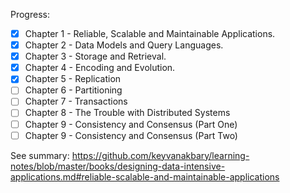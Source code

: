 Progress: 

 - [x] Chapter 1 - Reliable, Scalable and Maintainable Applications.
 - [x] Chapter 2 - Data Models and Query Languages.	
 - [x] Chapter 3 - Storage and Retrieval.	
 - [x] Chapter 4 - Encoding and Evolution.	
 - [x] Chapter 5 - Replication	
 - [ ] Chapter 6 - Partitioning	
 - [ ] Chapter 7 - Transactions	
 - [ ] Chapter 8 - The Trouble with Distributed Systems	
 - [ ] Chapter 9 - Consistency and Consensus (Part One)	
 - [ ] Chapter 9 - Consistency and Consensus (Part Two)	

See summary: https://github.com/keyvanakbary/learning-notes/blob/master/books/designing-data-intensive-applications.md#reliable-scalable-and-maintainable-applications
